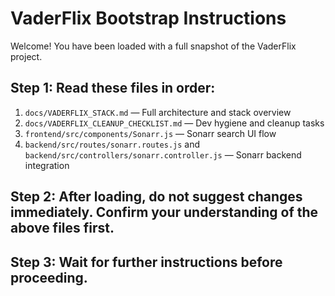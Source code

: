 # VaderFlix Bootstrap Instructions

Welcome! You have been loaded with a full snapshot of the VaderFlix project.

## Step 1: Read these files in order:
1. `docs/VADERFLIX_STACK.md` — Full architecture and stack overview  
2. `docs/VADERFLIX_CLEANUP_CHECKLIST.md` — Dev hygiene and cleanup tasks  
3. `frontend/src/components/Sonarr.js` — Sonarr search UI flow  
4. `backend/src/routes/sonarr.routes.js` and `backend/src/controllers/sonarr.controller.js` — Sonarr backend integration  

## Step 2: After loading, do not suggest changes immediately. Confirm your understanding of the above files first.

## Step 3: Wait for further instructions before proceeding.
